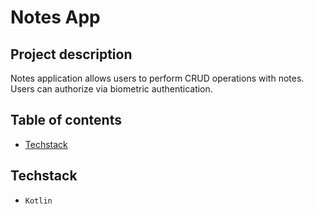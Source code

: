 # Notes App

##  Project description

Notes application allows users to perform CRUD operations with notes. 
Users can authorize via biometric authentication.

## Table of contents
- [Techstack](#techstack)

## Techstack
- `Kotlin`
